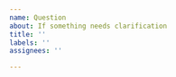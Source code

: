```yaml
---
name: Question
about: If something needs clarification
title: ''
labels: ''
assignees: ''

---
```


<!-- What is your question? Please be as specific as possible! -->
